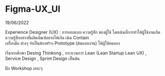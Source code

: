 # Figma-UX_UI

19/06/2022 </br>

Experience Designer (UX) : การออกแบบ ความรู้สึก ของผู้ใช้ โดยเน้นที่การทำให้ผู้ใช้งานเกิดความรู้สึกอย่างที่ผลิตภัณฑ์อยากให้เกิด เน้น Contain </br>
  เครื่องมือ ต่างๆ จำเป็นต้องสร้าง Prototype (ต้นแบบงาน) ให้ผู้ใช้ทดลอง </br>
  
  เริ่มจากศึกษา Desing Thinkong , กระบวนการ Lean (Lean Startup Lean UX) , Service Design , Sprint Design เป็นต้น </br>
  
  ฝึก Workshop เยอะๆ </br>
